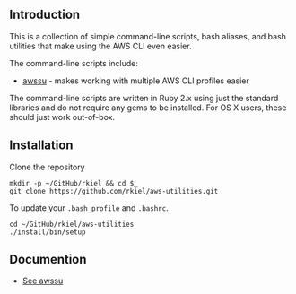 ## Introduction

This is a collection of simple command-line scripts, bash aliases, and bash utilities that make using the AWS CLI even easier.

The command-line scripts include:

* [awssu](docs/AWSSU.md) - makes working with multiple AWS CLI profiles easier

The command-line scripts are written in Ruby 2.x using just the standard libraries and do not require any gems to be installed.
For OS X users, these should just work out-of-box.

## Installation

Clone the repository

```
mkdir -p ~/GitHub/rkiel && cd $_
git clone https://github.com/rkiel/aws-utilities.git
```

To update your `.bash_profile` and `.bashrc`.

```
cd ~/GitHub/rkiel/aws-utilities
./install/bin/setup
```

## Documention

* [See awssu](docs/AWSSU.md)
